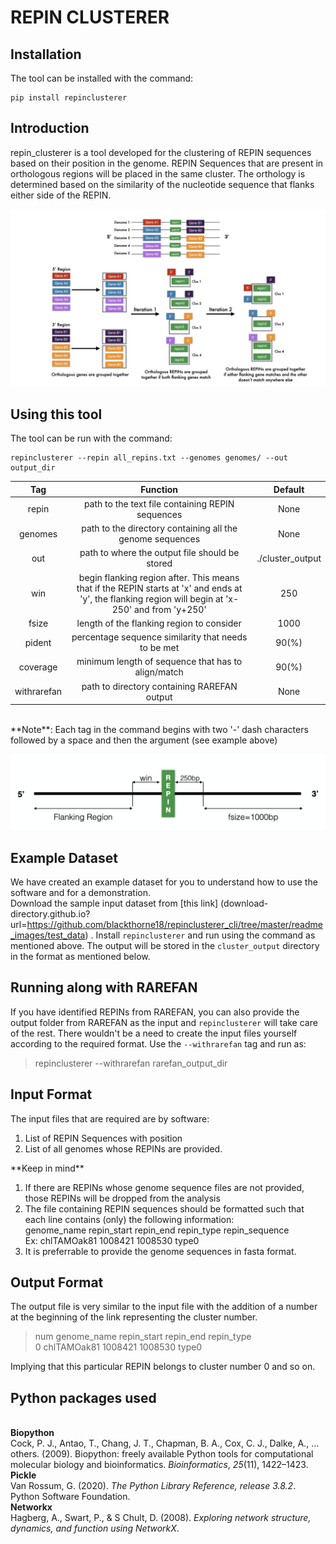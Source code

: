 # REPIN CLUSTERER

## Installation
The tool can be installed with the command:

    pip install repinclusterer

## Introduction
repin_clusterer is a tool developed for the clustering of REPIN sequences based on their position in the genome. REPIN Sequences that are present in orthologous regions will be placed in the same cluster. The orthology is determined based on the similarity of the nucleotide sequence that flanks either side of the REPIN.

![Process of REPIN Clustering](./readme_images/repin_process.jpeg)

## Using this tool
The tool can be run with the command:

    repinclusterer --repin all_repins.txt --genomes genomes/ --out output_dir
  | Tag      |      Function      |      Default      |
|:------------:|:-------------:|:-------------:|
  |repin|path to the text file containing REPIN sequences| None|
  |genomes|path to the directory containing all the genome sequences| None|
  |out|path to where the output file should be stored| ./cluster_output|
  |win|begin flanking region after. This means that if the REPIN starts at 'x' and ends at 'y', the flanking region will begin at 'x-250' and from 'y+250'| 250 |
  |fsize|length of the flanking region to consider|1000|
  |pident|percentage sequence similarity that needs to be met|90(%)|
  |coverage|minimum length of sequence that has to align/match|90(%)|
  |withrarefan|path to directory containing RAREFAN output| None|
  <br>
  **Note**: Each tag in the command begins with two '-' dash characters followed by a space and then the argument (see example above)

![Clustering Parameters](./readme_images/repin_flank.png)

## Example Dataset
We have created an example dataset for you to understand how to use the software and for a demonstration.<br>
Download the sample input dataset from [this link] (download-directory.github.io?url=https://github.com/blackthorne18/repinclusterer_cli/tree/master/readme_images/test_data)
. Install `repinclusterer` and run using the command as mentioned above. The output will be stored in the `cluster_output` directory in the format as mentioned below.


## Running along with RAREFAN
If you have identified REPINs from RAREFAN, you can also provide the output folder from RAREFAN as the input and `repinclusterer` will take care of the rest. There wouldn't be a need to create the input files yourself according to the required format.
Use the `--withrarefan` tag and run as:<br>
> repinclusterer --withrarefan rarefan_output_dir


## Input Format
The input files that are required are by software:
<ol><li> List of REPIN Sequences with position </li>
<li> List of all genomes whose REPINs are provided. </li>
</ol>
**Keep in mind** <br>
<ol>
<li> If there are REPINs whose genome sequence files are not provided, those REPINs will be dropped from the analysis</li>
<li>The file containing REPIN sequences should be formatted such that each line contains (only) the following information:<br>
genome_name repin_start repin_end repin_type repin_sequence
<br>Ex: chlTAMOak81 1008421 1008530 type0 </li>
<li>It is preferrable to provide the genome sequences in fasta format. </li>
</ol>

## Output Format
The output file is very similar to the input file with the addition of a number at the beginning of the link representing the cluster number.

> num genome_name repin_start repin_end repin_type<br>
> 0 chlTAMOak81 1008421 1008530 type0

Implying that this particular REPIN belongs to cluster number 0 and so on.

## Python packages used
<br>**Biopython**
<br>Cock, P. J., Antao, T., Chang, J. T., Chapman, B. A., Cox, C. J., Dalke, A., … others. (2009). Biopython: freely available Python tools for computational molecular biology and bioinformatics. _Bioinformatics_, _25_(11), 1422–1423.
<br>**Pickle**
<br>Van Rossum, G. (2020). _The Python Library Reference, release 3.8.2_. Python Software Foundation.
<br>**Networkx**
<br>Hagberg, A., Swart, P., & S Chult, D. (2008). _Exploring network structure, dynamics, and function using NetworkX_.
